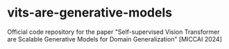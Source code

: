 # vits-are-generative-models
Official code repository for the paper "Self-supervised Vision Transformer are Scalable Generative Models for Domain Generalization" [MICCAI 2024]
